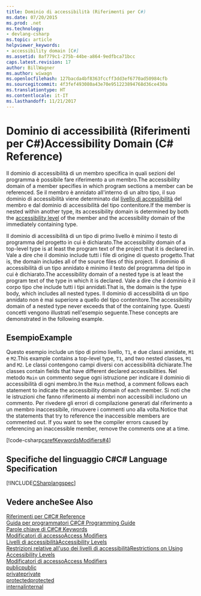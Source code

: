 ```yaml
---
title: Dominio di accessibilità (Riferimenti per C#)
ms.date: 07/20/2015
ms.prod: .net
ms.technology:
- devlang-csharp
ms.topic: article
helpviewer_keywords:
- accessibility domain [C#]
ms.assetid: 8af779c1-275b-44be-a864-9edfbca71bcc
caps.latest.revision: 17
author: BillWagner
ms.author: wiwagn
ms.openlocfilehash: 127bacda4bf8363fccff3dd3ef6770ad50984cfb
ms.sourcegitcommit: 4f3fef493080a43e70e951223894768d36ce430a
ms.translationtype: HT
ms.contentlocale: it-IT
ms.lasthandoff: 11/21/2017
---
```

# <a name="accessibility-domain-c-reference"></a><span data-ttu-id="a17c2-102">Dominio di accessibilità (Riferimenti per C#)</span><span class="sxs-lookup"><span data-stu-id="a17c2-102">Accessibility Domain (C# Reference)</span></span>
<span data-ttu-id="a17c2-103">Il dominio di accessibilità di un membro specifica in quali sezioni del programma è possibile fare riferimento a un membro.</span><span class="sxs-lookup"><span data-stu-id="a17c2-103">The accessibility domain of a member specifies in which program sections a member can be referenced.</span></span> <span data-ttu-id="a17c2-104">Se il membro è annidato all'interno di un altro tipo, il suo dominio di accessibilità viene determinato dal [livello di accessibilità](../../../csharp/language-reference/keywords/accessibility-levels.md) del membro e dal dominio di accessibilità del tipo contenitore.</span><span class="sxs-lookup"><span data-stu-id="a17c2-104">If the member is nested within another type, its accessibility domain is determined by both the [accessibility level](../../../csharp/language-reference/keywords/accessibility-levels.md) of the member and the accessibility domain of the immediately containing type.</span></span>  
  
 <span data-ttu-id="a17c2-105">Il dominio di accessibilità di un tipo di primo livello è minimo il testo di programma del progetto in cui è dichiarato.</span><span class="sxs-lookup"><span data-stu-id="a17c2-105">The accessibility domain of a top-level type is at least the program text of the project that it is declared in.</span></span> <span data-ttu-id="a17c2-106">Vale a dire che il dominio include tutti i file di origine di questo progetto.</span><span class="sxs-lookup"><span data-stu-id="a17c2-106">That is, the domain includes all of the source files of this project.</span></span> <span data-ttu-id="a17c2-107">Il dominio di accessibilità di un tipo annidato è minimo il testo del programma del tipo in cui è dichiarato.</span><span class="sxs-lookup"><span data-stu-id="a17c2-107">The accessibility domain of a nested type is at least the program text of the type in which it is declared.</span></span> <span data-ttu-id="a17c2-108">Vale a dire che il dominio è il corpo tipo che include tutti i tipi annidati.</span><span class="sxs-lookup"><span data-stu-id="a17c2-108">That is, the domain is the type body, which includes all nested types.</span></span> <span data-ttu-id="a17c2-109">Il dominio di accessibilità di un tipo annidato non è mai superiore a quello del tipo contenitore.</span><span class="sxs-lookup"><span data-stu-id="a17c2-109">The accessibility domain of a nested type never exceeds that of the containing type.</span></span> <span data-ttu-id="a17c2-110">Questi concetti vengono illustrati nell'esempio seguente.</span><span class="sxs-lookup"><span data-stu-id="a17c2-110">These concepts are demonstrated in the following example.</span></span>  
  
## <a name="example"></a><span data-ttu-id="a17c2-111">Esempio</span><span class="sxs-lookup"><span data-stu-id="a17c2-111">Example</span></span>  
 <span data-ttu-id="a17c2-112">Questo esempio include un tipo di primo livello, `T1`, e due classi annidate, `M1` e `M2`.</span><span class="sxs-lookup"><span data-stu-id="a17c2-112">This example contains a top-level type, `T1`, and two nested classes, `M1` and `M2`.</span></span> <span data-ttu-id="a17c2-113">Le classi contengono campi diversi con accessibilità dichiarate.</span><span class="sxs-lookup"><span data-stu-id="a17c2-113">The classes contain fields that have different declared accessibilities.</span></span> <span data-ttu-id="a17c2-114">Nel metodo `Main` un commento segue ogni istruzione per indicare il dominio di accessibilità di ogni membro.</span><span class="sxs-lookup"><span data-stu-id="a17c2-114">In the `Main` method, a comment follows each statement to indicate the accessibility domain of each member.</span></span> <span data-ttu-id="a17c2-115">Si noti che le istruzioni che fanno riferimento ai membri non accessibili includono un commento. Per rivedere gli errori di compilazione generati dal riferimento a un membro inaccessibile, rimuovere i commenti uno alla volta.</span><span class="sxs-lookup"><span data-stu-id="a17c2-115">Notice that the statements that try to reference the inaccessible members are commented out. If you want to see the compiler errors caused by referencing an inaccessible member, remove the comments one at a time.</span></span>  
  
 [!code-csharp[csrefKeywordsModifiers#4](../../../csharp/language-reference/keywords/codesnippet/CSharp/accessibility-domain_1.cs)]  
  
## <a name="c-language-specification"></a><span data-ttu-id="a17c2-116">Specifiche del linguaggio C#</span><span class="sxs-lookup"><span data-stu-id="a17c2-116">C# Language Specification</span></span>  
 [!INCLUDE[CSharplangspec](~/includes/csharplangspec-md.md)]  
  
## <a name="see-also"></a><span data-ttu-id="a17c2-117">Vedere anche</span><span class="sxs-lookup"><span data-stu-id="a17c2-117">See Also</span></span>  
 [<span data-ttu-id="a17c2-118">Riferimenti per C#</span><span class="sxs-lookup"><span data-stu-id="a17c2-118">C# Reference</span></span>](../../../csharp/language-reference/index.md)  
 [<span data-ttu-id="a17c2-119">Guida per programmatori C#</span><span class="sxs-lookup"><span data-stu-id="a17c2-119">C# Programming Guide</span></span>](../../../csharp/programming-guide/index.md)  
 [<span data-ttu-id="a17c2-120">Parole chiave di C#</span><span class="sxs-lookup"><span data-stu-id="a17c2-120">C# Keywords</span></span>](../../../csharp/language-reference/keywords/index.md)  
 [<span data-ttu-id="a17c2-121">Modificatori di accesso</span><span class="sxs-lookup"><span data-stu-id="a17c2-121">Access Modifiers</span></span>](../../../csharp/language-reference/keywords/access-modifiers.md)  
 [<span data-ttu-id="a17c2-122">Livelli di accessibilità</span><span class="sxs-lookup"><span data-stu-id="a17c2-122">Accessibility Levels</span></span>](../../../csharp/language-reference/keywords/accessibility-levels.md)  
 [<span data-ttu-id="a17c2-123">Restrizioni relative all'uso dei livelli di accessibilità</span><span class="sxs-lookup"><span data-stu-id="a17c2-123">Restrictions on Using Accessibility Levels</span></span>](../../../csharp/language-reference/keywords/restrictions-on-using-accessibility-levels.md)  
 [<span data-ttu-id="a17c2-124">Modificatori di accesso</span><span class="sxs-lookup"><span data-stu-id="a17c2-124">Access Modifiers</span></span>](../../../csharp/programming-guide/classes-and-structs/access-modifiers.md)  
 [<span data-ttu-id="a17c2-125">public</span><span class="sxs-lookup"><span data-stu-id="a17c2-125">public</span></span>](../../../csharp/language-reference/keywords/public.md)  
 [<span data-ttu-id="a17c2-126">private</span><span class="sxs-lookup"><span data-stu-id="a17c2-126">private</span></span>](../../../csharp/language-reference/keywords/private.md)  
 [<span data-ttu-id="a17c2-127">protected</span><span class="sxs-lookup"><span data-stu-id="a17c2-127">protected</span></span>](../../../csharp/language-reference/keywords/protected.md)  
 [<span data-ttu-id="a17c2-128">internal</span><span class="sxs-lookup"><span data-stu-id="a17c2-128">internal</span></span>](../../../csharp/language-reference/keywords/internal.md)
